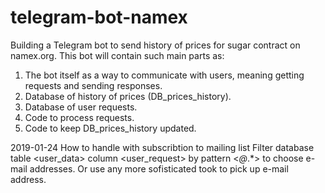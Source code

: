 # telegram-bot-namex
Building a Telegram bot to send history of prices for sugar contract on namex.org.
This bot will contain such main parts as:
1. The bot itself as a way to communicate with users, meaning getting requests and sending responses.
2. Database of history of prices (DB_prices_history).
3. Database of user requests.
4. Code to process requests.
4. Code to keep DB_prices_history updated.

2019-01-24
	How to handle with subscribtion to mailing list
Filter database table <user_data> column <user_request> by pattern <*@*.*> to choose e-mail addresses. Or use any more sofisticated took to pick up e-mail address.